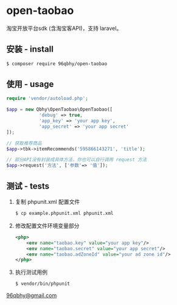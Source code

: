 # open-taobao 
淘宝开放平台sdk (含淘宝客API)，支持 laravel。

## 安装 - install
```bash
$ composer require 96qbhy/open-taobao
```

## 使用 - usage
```php
require 'vendor/autoload.php';

$app = new Qbhy\OpenTaobao\OpenTaobao([  
            'debug' => true,
            'app_key' => 'your app key',
            'app_secret' => 'your app secret'
]);

// 获取推荐商品
$app->tbk->itemRecommends('595866143271', 'title');

// 部分API没有封装成具体方法，你也可以自行调用 request 方法
$app->request('方法', ['参数'=> '值']);
```

## 测试 - tests
1. 复制 phpunit.xml 配置文件
    ```bash
    $ cp example.phpunit.xml phpunit.xml
    ```
2. 修改配置文件环境变量部分
    ```xml
    <php>
        <env name="taobao.key" value="your app key"/>
        <env name="taobao.secret" value="your app secret"/>
        <env name="taobao.adZoneId" value="your ad zone id"/>
    </php>
    ```
3. 执行测试用例
    ```bash
    $ vendor/bin/phpunit
    ```
   
96qbhy@gmail.com